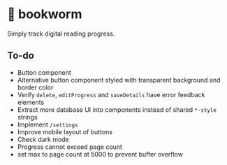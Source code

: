 # 🐛 bookworm

Simply track digital reading progress.

## To-do

- Button component
- Alternative button component styled with transparent background and border color
- Verify `delete`, `editProgress` and `saveDetails` have error feedback elements
- Extract more database UI into components instead of shared `*-style` strings
- Implement `/settings`
- Improve mobile layout of buttons
- Check dark mode
- Progress cannot exceed page count
- set max to page count at 5000 to prevent buffer overflow
